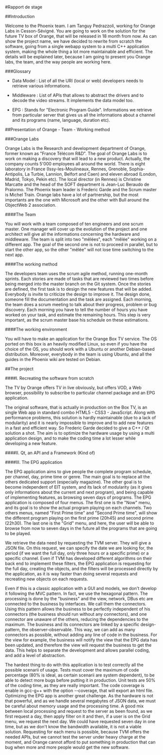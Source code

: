 #Rapport de stage

##Introduction

Welcome to the Phoenix team. I am Tanguy Pedrazzoli, working for Orange Labs in Cesson-Sévigné. You are going to work on the solution for the future TV box of Orange, that will be released in 18 month from now. As can show the project name, we have decided to rewrite from scratch the software, going from a single webapp system to a multi C++ application system, making the whole thing a lot more maintainable and efficient. The details will be explained later, because I am going to present you Orange labs, the team, and the way people are working here.

###Glossary

* Data Model : List of all the URI (local or web) developers needs to retrieve various informations.

* Middleware : List of APIs that allows to abstract the drivers and to decode the video streams. It implements the data model too.

* EPG : Stands for "Electronic Program Guide". Informations we retrieve from particular server that gives us all the informations about a channel and its programs (name, language, duration etc).


##Presentation of Orange - Team - Working method

###Orange Labs

Orange Labs is the Research and development department of Orange, former known as "France Télécom R&D". The goal of Orange Labs is to
work on making a discovery that will lead to a new product. Actually, the company counts 5'000 employees all around the world. There is eight laboratory in France (Issy-les-Moulineaux, Rennes, Grenoble, Sophia-Antipolis, La Turbie, Lannion, Belfort and Caen) and eleven abroad (London, Madrid, Tokyo, Pekin etc). The local director (in Rennes) is Christine Marcatte and the head of the SOFT department is Jean-Luc Beraudo de Pralormo. The Phoenix team leader is Frederic Garde and the Scrum master is Michel Train.
Orange labs have a lot of partnership, but the most importants are the one with Microsoft and the other with Bull around the ObjectWeb 2 association.

####The Team

You will work with a team composed of ten engineers and one scrum master. One manager will cover up the evolution of the project and one architect will give all the informations concerning the hardware and middleware. The team is split into two "mêlées", each "mêlée" working on a different app. The goal of the second one is not to proceed in parallel, but to start the other app, so the other "mêlée" will not lose time switching to the next app.

####The working method

The developers team uses the scrum agile method, running one-month sprints. Each stories are made of tasks that are reviewed two times before being merged into the master branch on the Git system. Once the stories are defined, the first task is to design the new features that will be added. Everybody is invite to criticize the design to improve it. The design done, someone fill the documentation and the task are assigned. Each morning, the team does a scrum meeting to talk about their progress, problem or bug discovery. Each morning you have to tell the number of hours you have worked on your task, and estimate the remaining hours. This step is very important, as the scrum master base his schedule on these estimations.

####The working environment

You will have to make an application for the Orange Box TV service. The OS ported on this box is an heavily modified Linux, so even if you have the choice of the OS, you should work with a Ubuntu or another Debian-based distribution. Moreover, everybody in the team is using Ubuntu, and all the guides in the Phoenix wiki are tested on Debian.

##The project

####I. Recreating the software from scratch

The TV by Orange offers TV in live obviously, but offers VOD, a Web browser, possibility to subscribe to particular channel package and an EPG application.

The original software, that is actually in production on the Box TV, is an single Web app in standard combo HTML5 - CSS3 - JavaScript. Along with performance problems, this solution is hardly maintainable (due to a lack of modularity) and it is nearly impossible to improve and to add new features in a fast and efficient way. So Frederic Garde decided to give a C++ / Qt solution a shot. The aim is to optimize the hardware usage by using a multi application design, and to make the coding time a lot lesser while developing a new feature.

####II. Qt, an API and a Framework (Kind of)



####III. The EPG application

The EPG application aims to give people the complete program schedule, per channel, day, prime time or genre. The main goal is to replace all the others dedicated support (especially magazine). The other goal is to become independent of EIT system, and its lack of modularity (as it gives only informations about the current and next program), and being capable of implementing features, as browsing seven days of programs. The EPG application is composed of four menus. The first one is the "Now" menu, and its goal is to show the actual program playing on each channels. Two others menus, named "First Prime time" and "Second Prime time", will show the different program playing on the first prime (20h45) and second prime (22h30). The last one is the "Grid" menu, and here, the user will be able to browse from now to seven days in the future all the programs that are going to be played.

We retrieve the data need by requesting the TVM server. They will give a JSON file. On this request, we can specify the date we are looking for, the period (if we want the full day, only three hours or a specific prime) or a specific channel. Even if TVM has developed different algorithms on their back end to implement these filters, the EPG application is requesting for the full day, creating the objects, and the filters will be processed directly by the application, as it is way faster than doing several requests and recreating new objects on each requests.

Even if this is a classic application with a GUI and models, we don't develop it following the MVC pattern. In fact, we use the hexagonal pattern. The processing is done by the "business" and the view, network, DBus etc are connected to the business by interfaces. We call them the connectors. Using this pattern allows the business to be perfectly independent of his connectors (the business should run without any connectors), and one connector are unaware of the others, reducing the dependencies to the maximum. The business and its connectors are linked by a specific design-pattern, the observer-observable. This way, we can add as many connectors as possible, without adding any line of code in the business. For the view for example, the business will notify the view that the EPG data has been updated, and therefore the view will request the business to get the data. This helps to separate the development and allows parallel coding, and add a level of abstraction.

The hardest thing to do with this application is to test correctly all the possible scenarii of usage. Tests must cover the maximum of code percentage (80% is ideal, as certain scenarii are system dependent), to be able to detect more bugs before putting it in production. Unit tests are 50% of the coding time, as they are really important. The code coverage is enable in gcc-g++ with the option --coverage, that will export an html file. Optimizing the EPG app is another great challenge. As the hardware is not that powerful, and as we handle several megabytes of JSON data, we must be careful about memory usage and the processing time. A good mix between local processing and request to the server as been found, as we first request a day, then apply filter on it and then, if a user is on the Grid menu, we request the next day. We could have requested seven day in one time, but as we don't know the bandwidth available, it is not a viable solution. Requesting for each menu is possible, because TVM offers the needed APIs, but we cannot test the server under heavy charge at the moment, and Orange cannot afford to put something in production that can bug when more and more people would get the new software.
